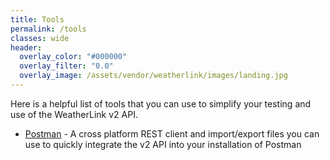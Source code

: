 ```yaml
---
title: Tools
permalink: /tools
classes: wide
header:
  overlay_color: "#000000"
  overlay_filter: "0.0"
  overlay_image: /assets/vendor/weatherlink/images/landing.jpg
---
```


Here is a helpful list of tools that you can use to simplify your testing and use of the WeatherLink v2 API.

- [Postman](/tools/postman) - A cross platform REST client and import/export files you can use to quickly integrate the v2 API into your installation of Postman
